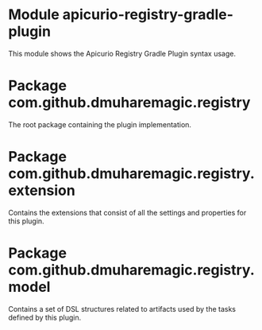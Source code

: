 # Module apicurio-registry-gradle-plugin

This module shows the Apicurio Registry Gradle Plugin syntax usage.

# Package com.github.dmuharemagic.registry

The root package containing the plugin implementation.

# Package com.github.dmuharemagic.registry.extension

Contains the extensions that consist of all the settings and properties for this plugin.

# Package com.github.dmuharemagic.registry.model

Contains a set of DSL structures related to artifacts used by the tasks defined by this plugin.
